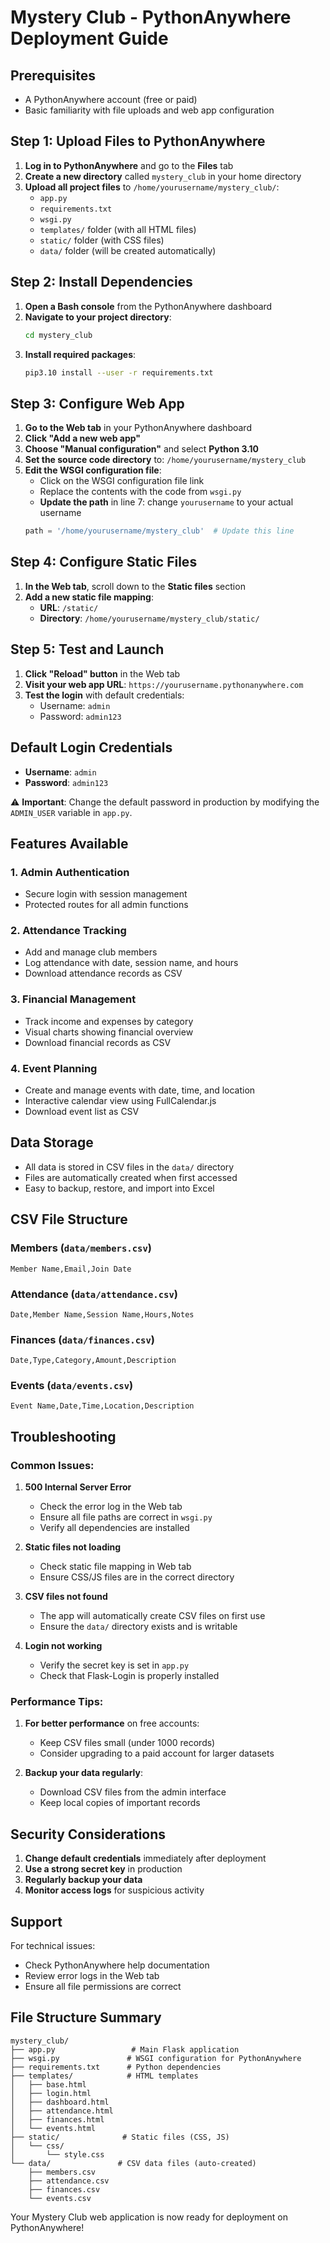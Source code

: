 # Mystery Club - PythonAnywhere Deployment Guide

## Prerequisites
- A PythonAnywhere account (free or paid)
- Basic familiarity with file uploads and web app configuration

## Step 1: Upload Files to PythonAnywhere

1. **Log in to PythonAnywhere** and go to the **Files** tab
2. **Create a new directory** called `mystery_club` in your home directory
3. **Upload all project files** to `/home/yourusername/mystery_club/`:
   - `app.py`
   - `requirements.txt`
   - `wsgi.py`
   - `templates/` folder (with all HTML files)
   - `static/` folder (with CSS files)
   - `data/` folder (will be created automatically)

## Step 2: Install Dependencies

1. **Open a Bash console** from the PythonAnywhere dashboard
2. **Navigate to your project directory**:
   ```bash
   cd mystery_club
   ```
3. **Install required packages**:
   ```bash
   pip3.10 install --user -r requirements.txt
   ```

## Step 3: Configure Web App

1. **Go to the Web tab** in your PythonAnywhere dashboard
2. **Click "Add a new web app"**
3. **Choose "Manual configuration"** and select **Python 3.10**
4. **Set the source code directory** to: `/home/yourusername/mystery_club`
5. **Edit the WSGI configuration file**:
   - Click on the WSGI configuration file link
   - Replace the contents with the code from `wsgi.py`
   - **Update the path** in line 7: change `yourusername` to your actual username
   ```python
   path = '/home/yourusername/mystery_club'  # Update this line
   ```

## Step 4: Configure Static Files

1. **In the Web tab**, scroll down to the **Static files** section
2. **Add a new static file mapping**:
   - **URL**: `/static/`
   - **Directory**: `/home/yourusername/mystery_club/static/`

## Step 5: Test and Launch

1. **Click "Reload" button** in the Web tab
2. **Visit your web app URL**: `https://yourusername.pythonanywhere.com`
3. **Test the login** with default credentials:
   - Username: `admin`
   - Password: `admin123`

## Default Login Credentials

- **Username**: `admin`
- **Password**: `admin123`

⚠️ **Important**: Change the default password in production by modifying the `ADMIN_USER` variable in `app.py`.

## Features Available

### 1. **Admin Authentication**
- Secure login with session management
- Protected routes for all admin functions

### 2. **Attendance Tracking**
- Add and manage club members
- Log attendance with date, session name, and hours
- Download attendance records as CSV

### 3. **Financial Management**
- Track income and expenses by category
- Visual charts showing financial overview
- Download financial records as CSV

### 4. **Event Planning**
- Create and manage events with date, time, and location
- Interactive calendar view using FullCalendar.js
- Download event list as CSV

## Data Storage

- All data is stored in CSV files in the `data/` directory
- Files are automatically created when first accessed
- Easy to backup, restore, and import into Excel

## CSV File Structure

### Members (`data/members.csv`)
```
Member Name,Email,Join Date
```

### Attendance (`data/attendance.csv`)
```
Date,Member Name,Session Name,Hours,Notes
```

### Finances (`data/finances.csv`)
```
Date,Type,Category,Amount,Description
```

### Events (`data/events.csv`)
```
Event Name,Date,Time,Location,Description
```

## Troubleshooting

### Common Issues:

1. **500 Internal Server Error**
   - Check the error log in the Web tab
   - Ensure all file paths are correct in `wsgi.py`
   - Verify all dependencies are installed

2. **Static files not loading**
   - Check static file mapping in Web tab
   - Ensure CSS/JS files are in the correct directory

3. **CSV files not found**
   - The app will automatically create CSV files on first use
   - Ensure the `data/` directory exists and is writable

4. **Login not working**
   - Verify the secret key is set in `app.py`
   - Check that Flask-Login is properly installed

### Performance Tips:

1. **For better performance** on free accounts:
   - Keep CSV files small (under 1000 records)
   - Consider upgrading to a paid account for larger datasets

2. **Backup your data regularly**:
   - Download CSV files from the admin interface
   - Keep local copies of important records

## Security Considerations

1. **Change default credentials** immediately after deployment
2. **Use a strong secret key** in production
3. **Regularly backup your data**
4. **Monitor access logs** for suspicious activity

## Support

For technical issues:
- Check PythonAnywhere help documentation
- Review error logs in the Web tab
- Ensure all file permissions are correct

## File Structure Summary

```
mystery_club/
├── app.py                 # Main Flask application
├── wsgi.py               # WSGI configuration for PythonAnywhere
├── requirements.txt      # Python dependencies
├── templates/            # HTML templates
│   ├── base.html
│   ├── login.html
│   ├── dashboard.html
│   ├── attendance.html
│   ├── finances.html
│   └── events.html
├── static/              # Static files (CSS, JS)
│   └── css/
│       └── style.css
└── data/               # CSV data files (auto-created)
    ├── members.csv
    ├── attendance.csv
    ├── finances.csv
    └── events.csv
```

Your Mystery Club web application is now ready for deployment on PythonAnywhere!

